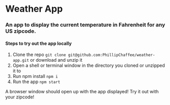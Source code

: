 # Weather App
### An app to display the current temperature in Fahrenheit for any US zipcode.

#### Steps to try out the app locally

1. Clone the repo `git clone git@github.com:PhillipChaffee/weather-app.git` or download and unzip it
2. Open a shell or terminal window in the directory you cloned or unzipped it to
3. Run npm install `npm i`
4. Run the app `npm start`

A browser window should open up with the app displayed!
Try it out with your zipcode!
